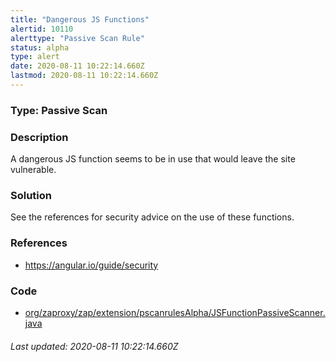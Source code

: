 ```yaml
---
title: "Dangerous JS Functions"
alertid: 10110
alerttype: "Passive Scan Rule"
status: alpha
type: alert
date: 2020-08-11 10:22:14.660Z
lastmod: 2020-08-11 10:22:14.660Z
---
```

### Type: Passive Scan

### Description
A dangerous JS function seems to be in use that would leave the site vulnerable.

### Solution

See the references for security advice on the use of these functions.

### References

* https://angular.io/guide/security

### Code

 * [org/zaproxy/zap/extension/pscanrulesAlpha/JSFunctionPassiveScanner.java](https://github.com/zaproxy/zap-extensions/blob/master/addOns/pscanrulesAlpha/src/main/java/org/zaproxy/zap/extension/pscanrulesAlpha/JSFunctionPassiveScanner.java)

###### Last updated: 2020-08-11 10:22:14.660Z
